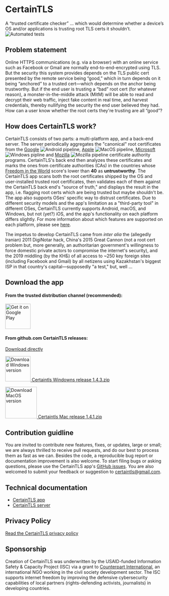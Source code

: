 # CertainTLS
A “trusted certificate checker” … which would determine whether a device’s OS and/or applications is trusting root TLS certs it shouldn’t. ![Automated tests](https://github.com/certaintls/certaintls.app/workflows/CI/badge.svg)

## Problem statement
Online HTTPS communications (e.g. via a browser) with an online service such as Facebook or Gmail are normally end-to-end-encrypted using TLS. But the security this system provides depends on the TLS public cert presented by the remote service being “good,” which in turn depends on it being “anchored” to a trusted cert—which depends on the anchor being trustworthy. But if the end user is trusting a “bad” root cert (for whatever reason), a monster-in-the-middle attack (MitM) will be able to read and decrypt their web traffic, inject fake content in real time, and harvest credentials, thereby nullifying the security the end user believed they had. How can a user know whether the root certs they're trusting are all “good”?

## How does CertainTLS work?
CertainTLS consists of two parts: a multi-platform app, and a back-end server. The server periodically aggregates the "canonical" root certificates from the [Google](https://android.googlesource.com/platform/system/ca-certificates/+/master/files/) ![Android pipeline](https://github.com/certaintls/certaintls.app/workflows/Android%20cron/badge.svg), [Apple](https://support.apple.com/en-us/HT210770) ![MacOS pipeline](https://github.com/certaintls/certaintls.app/workflows/MacOS%20cron/badge.svg), [Microsoft](https://ccadb-public.secure.force.com/microsoft/IncludedCACertificateReportForMSFT) ![Windows pipline](https://github.com/certaintls/certaintls.app/workflows/Windows%20cron/badge.svg) and [Mozilla](https://ccadb-public.secure.force.com/mozilla/IncludedCACertificateReport) ![Mozilla pipeline](https://github.com/certaintls/certaintls.app/workflows/Mozilla%20cron/badge.svg) certificate authority programs. CertainTLS's back end then analyzes these certificates and marks the ones from certificate authorities (CAs) in the countries whose [Freedom in the World](https://freedomhouse.org/countries/freedom-world/scores) score's lower than **40** as **untrustworthy**. The CertainTLS app scans both the root certificates shipped by the OS and user-installed trusted root certificates, then validates each of them against the CertainTLS back end's "source of truth," and displays the result in the app, i.e. flagging root certs which are being trusted but maybe shouldn't be. The app also supports OSes' specific way to distrust certificates. Due to different security models and the app's limitation as a "third-party tool" in different OSes, CertainTLS currently supports Android, macOS, and Windows, but not (yet?) iOS, and the app's functionality on each platform differs slightly. For more information about which features are supported on each platform, please see [here](https://github.com/certaintls/certaintls.app/wiki/Supported-Features-on-Different-OS).

The impetus to develop CertainTLS came from *inter alia* the (allegedly Iranian) 2011 DigiNotar hack, China's 2015 Great Cannon (not a root cert problem but, more generally, an authoritarian government's willingness to force domestic private actors to compromise the internet's security), and the 2019 middling (by the КНБ) of all access to ~250 key foreign sites (including Facebook and Gmail) by all netizens using Kazakhstan's biggest ISP in that country's capital—supposedly "a test," but, well ...

## Download the app
#### From the trusted distribution channel (recommended):

<a href='https://play.google.com/store/apps/details?id=app.certaintls.flutter&pcampaignid=pcampaignidMKT-Other-global-all-co-prtnr-py-PartBadge-Mar2515-1'><img alt='Get it on Google Play' src='https://play.google.com/intl/en_us/badges/static/images/badges/en_badge_web_generic.png' height='80px'/></a>

#### From github.com CertainTLS releases:
[Download directly](https://github.com/certaintls/certaintls.app/releases)

<a href='https://github.com/certaintls/certaintls.app/releases/download/1.4.3%2B9/certaintls-win-release-1.4.3.zip'><img alt='Download Windows version' src='https://upload.wikimedia.org/wikipedia/commons/8/87/Windows_logo_-_2021.svg' height='80px'/> Certaintls Windowns release 1.4.3.zip</a>

<a href='https://github.com/certaintls/certaintls.app/releases/download/1.4.1%2B7/certaintls-macos-release-1.4.1.app.zip'><img alt='Download MacOS version' src='https://upload.wikimedia.org/wikipedia/commons/3/30/MacOS_logo.svg' height='100px'/> Certaintls Mac release 1.4.1.zip</a>

## Contribution guidline
You are invited to contribute new features, fixes, or updates, large or small; we are always thrilled to receive pull requests, and do our best to process them as fast as we can. Besides the code, a reproducible bug report or documentation improvement is also welcome. To start filing bugs or asking questions, please use the CertainTLS app's [GitHub issues](https://github.com/certaintls/certaintls.app/issues). You are also welcomed to submit your feedback or suggestion to certaintls@gmail.com.

## Technical documentation
* [CertainTLS app](https://github.com/certaintls/certaintls.app/blob/master/README.md)
* [CertainTLS server](https://github.com/certaintls/certaintls.backend/blob/master/README.md)

## Privacy Policy

[Read the CertainTLS privacy policy](https://github.com/certaintls/certaintls/blob/master/PRIVACY.md#privacy-statement---certaintls)

## Sponsorship
Creation of CertainTLS was underwritten by the USAID-funded Information Safety & Capacity Project (ISC) via a grant to [Counterpart International](https://www.counterpart.org/), an international NGO working in the civil society development sector. The ISC supports internet freedom by improving the defensive cybersecurity capabilities of local partners (rights-defending activists, journalists) in developing countries.
